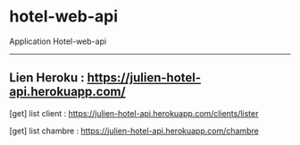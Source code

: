 # hotel-web-api

Application Hotel-web-api

-----
Lien Heroku : https://julien-hotel-api.herokuapp.com/
-----
[get] list client : https://julien-hotel-api.herokuapp.com/clients/lister

[get] list chambre : https://julien-hotel-api.herokuapp.com/chambre
